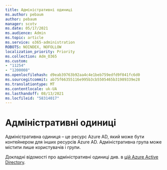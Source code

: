 ```yaml
---
title: Адміністративні одиниці
ms.author: pebaum
author: pebaum
manager: scotv
ms.date: 05/17/2021
ms.audience: Admin
ms.topic: article
ms.service: o365-administration
ROBOTS: NOINDEX, NOFOLLOW
localization_priority: Priority
ms.collection: Adm_O365
ms.custom:
- "11254"
- "1200008"
ms.openlocfilehash: d9eab39763b92aa4c4e1beb759edfd9f041fc6d0
ms.sourcegitcommit: ab75f66355116e995b3cb5505465b31989339e28
ms.translationtype: MT
ms.contentlocale: uk-UA
ms.lasthandoff: 08/13/2021
ms.locfileid: "58314017"
---
```

# <a name="administrative-units"></a>Адміністративні одиниці

Адміністративна одиниця – це ресурс Azure AD, який може бути контейнером для інших ресурсів Azure AD. Адміністративна група може містити лише користувачів і групи.

Докладні відомості про адміністративні одиниці див. в [цій Azure Active Directory](https://docs.microsoft.com/azure/active-directory/roles/administrative-units).